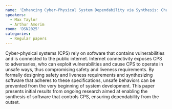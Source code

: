 ```yaml
---
name: 'Enhancing Cyber-Physical System Dependability via Synthesis: Challenges and Future Directions'
speakers:
  - Max Taylor
  - Arthur Amorim
room: 'DSN2025'
categories:
  - Regular papers
---
```


Cyber-physical systems (CPS) rely on software that contains
vulnerabilities and is connected to the public internet.
Internet connectivity exposes CPS to adversaries, who can
exploit vulnerabilities and cause CPS to operate in unsafe
ways, thus compromising safety and liveness requirements.
By formally designing safety and liveness requirements and
synthesizing software that adheres to these specifications,
unsafe behaviors can be prevented from the very beginning
of system development. This paper presents initial results
from ongoing research aimed at enabling the synthesis of
software that controls CPS, ensuring dependability from the
outset.